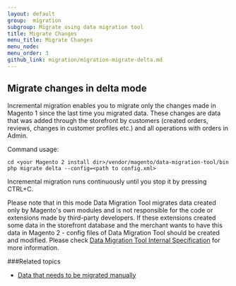 ```yaml
---
layout: default
group:  migration
subgroup: Migrate using data migration tool
title: Migrate Changes
menu_title: Migrate Changes
menu_node:
menu_order: 3
github_link: migration/migration-migrate-delta.md
---
```


  
<h2 id="migrate-command-delta">Migrate changes in delta mode</h2>
Incremental migration enables you to migrate only the changes made in Magento 1 since the last time you migrated data. These changes are data that was added through the storefront by customers (created orders, reviews, changes in customer profiles etc.) and all operations with orders in Admin.

Command usage:

	cd <your Magento 2 install dir>/vendor/magento/data-migration-tool/bin
	php migrate delta --config=<path to config.xml>

<div class="bs-callout bs-callout-info" id="info">
<span class="glyphicon-class">
  <p>Incremental migration runs continuously until you stop it by pressing CTRL+C.</p></span>
</div>

Please note that in this mode Data Migration Tool migrates data created only by Magento's own modules and is not responsible for the code or extensions made by third-party developers. If these extensions created some data in the storefront database and the merchant wants to have this data in Magento 2 - config files of Data Migration Tool should be created and modified. Please check <a href="{{ site.gdeurl }}migration/migration-tool-internal-spec.html"> Data Migration Tool Internal Specification</a> for more information.

###Related topics

* <a href="{{ site.gdeurl }}migration/migration-manually.html">Data that needs to be migrated manually</a>